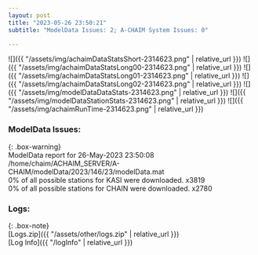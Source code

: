 ```yaml
---
layout: post
title: "2023-05-26 23:50:21"
subtitle: "ModelData Issues: 2; A-CHAIM System Issues: 0"

---
```


![]({{ "/assets/img/achaimDataStatsShort-2314623.png" | relative_url }})
![]({{ "/assets/img/achaimDataStatsLong00-2314623.png" | relative_url }})
![]({{ "/assets/img/achaimDataStatsLong01-2314623.png" | relative_url }})
![]({{ "/assets/img/achaimDataStatsLong02-2314623.png" | relative_url }})
![]({{ "/assets/img/modelDataDataStats-2314623.png" | relative_url }})
![]({{ "/assets/img/modelDataStationStats-2314623.png" | relative_url }})
![]({{ "/assets/img/achaimRunTime-2314623.png" | relative_url }})


### ModelData Issues:  
  
{: .box-warning}  
 ModelData report for 26-May-2023 23:50:08   
 /home/chaim/ACHAIM_SERVER/A-CHAIM/modelData/2023/146/23/modelData.mat   
 0% of all possible stations for KASI were downloaded. x3819   
 0% of all possible stations for CHAIN were downloaded. x2780   
  


### Logs:  
  
{: .box-note}  
[Logs.zip]({{ "/assets/other/logs.zip" | relative_url }})  
[Log Info]({{ "/logInfo" | relative_url }})  
